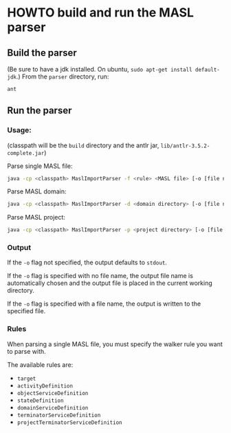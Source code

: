 HOWTO build and run the MASL parser
===================================

## Build the parser

(Be sure to have a jdk installed.  On ubuntu, `sudo apt-get install default-jdk`.)
From the `parser` directory, run:
```bash
ant
```

## Run the parser


### Usage:

(classpath will be the `build` directory and the antlr jar, `lib/antlr-3.5.2-complete.jar`)

Parse single MASL file:
```bash
java -cp <classpath> MaslImportParser -f <rule> <MASL file> [-o [file name] ]
```

Parse MASL domain:
```bash
java -cp <classpath> MaslImportParser -d <domain directory> [-o [file name] ]
```

Parse MASL project:
```bash
java -cp <classpath> MaslImportParser -p <project directory> [-o [file name] ]
```

### Output

If the `-o` flag not specified, the output defaults to `stdout`.

If the `-o` flag is specified with no file name, the output file name is automatically
chosen and the output file is placed in the current working directory.

If the `-o` flag is specified with a file name, the output is written to the specified file.

### Rules

When parsing a single MASL file, you must specify the walker rule you want to parse
with.

The available rules are:
* `target`
* `activityDefinition`
* `objectServiceDefinition`
* `stateDefinition`
* `domainServiceDefinition`
* `terminatorServiceDefinition`
* `projectTerminatorServiceDefinition`
